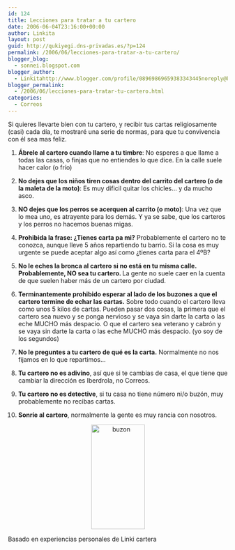 ```yaml
---
id: 124
title: Lecciones para tratar a tu cartero
date: 2006-06-04T23:16:00+00:00
author: Linkita
layout: post
guid: http://qukiyegi.dns-privadas.es/?p=124
permalink: /2006/06/lecciones-para-tratar-a-tu-cartero/
blogger_blog:
  - sonnei.blogspot.com
blogger_author:
  - Linkitahttp://www.blogger.com/profile/08969869659383343445noreply@blogger.com
blogger_permalink:
  - /2006/06/lecciones-para-tratar-tu-cartero.html
categories:
  - Correos
---
```

Si quieres llevarte bien con tu cartero, y recibir tus cartas religiosamente (casi) cada día, te mostraré una serie de normas, para que tu convivencia con él sea mas feliz.

1. <span style="font-weight: bold;">Ábrele al cartero cuando llame a tu timbre</span>: No esperes a que llame a todas las casas, o finjas que no entiendes lo que dice. En la calle suele hacer calor (o frío)

2. <span style="font-weight: bold;">No dejes que los niños tiren cosas dentro del carrito del cartero (o de la maleta de la moto)</span>: Es muy dificil quitar los chicles&#8230; y da mucho asco.

3. <span style="font-weight: bold;">NO dejes que los perros se acerquen al carrito (o moto)</span>: Una vez que lo mea uno, es atrayente para los demás. Y ya se sabe, que los carteros y los perros no hacemos buenas migas.

4. <span style="font-weight: bold;">Prohibida la frase: ¿Tienes carta pa mi?</span> Probablemente el cartero no te conozca, aunque lleve 5 años repartiendo tu barrio. Si la cosa es muy urgente se puede aceptar algo así como ¿tienes carta para el 4ºB?

5. <span style="font-weight: bold;">No le eches la bronca al cartero si no está en tu misma calle. Probablemente, NO sea tu cartero. </span>La gente no suele caer en la cuenta de que suelen haber más de un cartero por ciudad.

6. <span style="font-weight: bold;">Terminantemente prohibido esperar al lado de los buzones a que el cartero termine de echar las cartas.</span> Sobre todo cuando el cartero lleva como unos 5 kilos de cartas. Pueden pasar dos cosas, la primera que el cartero sea nuevo y se ponga nervioso y se vaya sin darte la carta o las eche MUCHO más despacio. O que el cartero sea veterano y cabrón y se vaya sin darte la carta o las eche MUCHO más despacio. (yo soy de los segundos)

7. <span style="font-weight: bold;">No le preguntes a tu cartero de qué es la carta.</span> Normalmente no nos fijamos en lo que repartimos&#8230;

8. <span style="font-weight: bold;">Tu cartero no es adivino</span>, así que si te cambias de casa, el que tiene que cambiar la dirección es Iberdrola, no Correos.

9. <span style="font-weight: bold;">Tu cartero no es detective</span>, si tu casa no tiene número ni/o buzón, muy probablemente no recibas cartas.

10. <span style="font-weight: bold;">Sonríe al cartero</span>, normalmente la gente es muy rancia con nosotros.

<div style="text-align: center;">
  <a href="http://www.flickr.com/photos/linkita/160367815/" title="cu-cuu"><img src="http://static.flickr.com/19/160367815_16d0d603f3_m.jpg" alt="buzon" border="0" height="240" width="123" /></a>
</div>

Basado en experiencias personales de Linki cartera